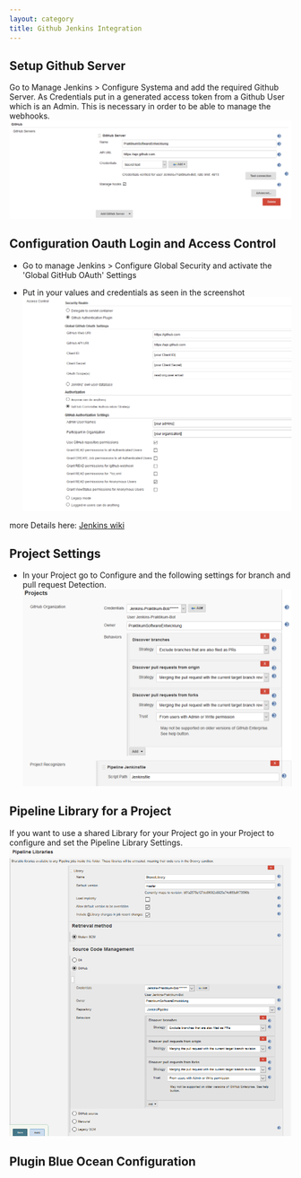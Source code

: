 ```yaml
---
layout: category
title: Github Jenkins Integration
---
```

## Setup Github Server

Go to Manage Jenkins > Configure Systema and add the required Github Server. As Credentials put in a generated access token from a Github User which is an Admin. This is necessary in order to be able to manage the webhooks.
![Screenshot](img/githubServer.PNG)

## Configuration Oauth Login and Access Control

* Go to manage Jenkins > Configure Global Security and activate the 'Global GitHub OAuth' Settings
 
* Put in your values and credentials as seen in the screenshot
![Screenshot](img/accessControlJenkins.PNG)

more Details here: [Jenkins wiki](https://wiki.jenkins.io/display/JENKINS/Github+OAuth+Plugin)

## Project Settings

* In your Project go to Configure and the following settings for branch and pull request Detection.
![Screenshot](img/branchDetection.PNG)

## Pipeline Library for a Project

If you want to use a shared Library for your Project go in your Project to configure and set the Pipeline Library Settings.
![Screenshot](img/pipelineLibraries.PNG)
## Plugin Blue Ocean Configuration
